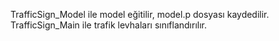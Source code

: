 TrafficSign_Model ile model eğitilir, model.p dosyası kaydedilir.
TrafficSign_Main ile trafik levhaları sınıflandırılır.
